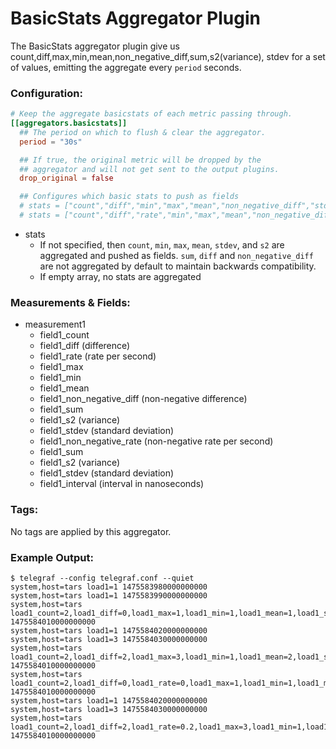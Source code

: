 # BasicStats Aggregator Plugin

The BasicStats aggregator plugin give us count,diff,max,min,mean,non_negative_diff,sum,s2(variance), stdev for a set of values,
emitting the aggregate every `period` seconds.

### Configuration:

```toml
# Keep the aggregate basicstats of each metric passing through.
[[aggregators.basicstats]]
  ## The period on which to flush & clear the aggregator.
  period = "30s"

  ## If true, the original metric will be dropped by the
  ## aggregator and will not get sent to the output plugins.
  drop_original = false

  ## Configures which basic stats to push as fields
  # stats = ["count","diff","min","max","mean","non_negative_diff","stdev","s2","sum"]
  # stats = ["count","diff","rate","min","max","mean","non_negative_diff","non_negative_rate","stdev","s2","sum","interval"]
```

- stats
    - If not specified, then `count`, `min`, `max`, `mean`, `stdev`, and `s2` are aggregated and pushed as fields.  `sum`, `diff` and `non_negative_diff` are not aggregated by default to maintain backwards compatibility.
    - If empty array, no stats are aggregated

### Measurements & Fields:

- measurement1
    - field1_count
    - field1_diff (difference)
    - field1_rate (rate per second)
    - field1_max
    - field1_min
    - field1_mean
    - field1_non_negative_diff (non-negative difference)
    - field1_sum
    - field1_s2 (variance)
    - field1_stdev (standard deviation)
    - field1_non_negative_rate (non-negative rate per second)
    - field1_sum
    - field1_s2 (variance)
    - field1_stdev (standard deviation)
    - field1_interval (interval in nanoseconds)

### Tags:

No tags are applied by this aggregator.

### Example Output:

```
$ telegraf --config telegraf.conf --quiet
system,host=tars load1=1 1475583980000000000
system,host=tars load1=1 1475583990000000000
system,host=tars load1_count=2,load1_diff=0,load1_max=1,load1_min=1,load1_mean=1,load1_sum=2,load1_s2=0,load1_stdev=0 1475584010000000000
system,host=tars load1=1 1475584020000000000
system,host=tars load1=3 1475584030000000000
system,host=tars load1_count=2,load1_diff=2,load1_max=3,load1_min=1,load1_mean=2,load1_sum=4,load1_s2=2,load1_stdev=1.414162 1475584010000000000
system,host=tars load1_count=2,load1_diff=0,load1_rate=0,load1_max=1,load1_min=1,load1_mean=1,load1_sum=2,load1_s2=0,load1_stdev=0,load1_interval=10000000000i 1475584010000000000
system,host=tars load1=1 1475584020000000000
system,host=tars load1=3 1475584030000000000
system,host=tars load1_count=2,load1_diff=2,load1_rate=0.2,load1_max=3,load1_min=1,load1_mean=2,load1_sum=4,load1_s2=2,load1_stdev=1.414162,load1_interval=10000000000i 1475584010000000000
```
